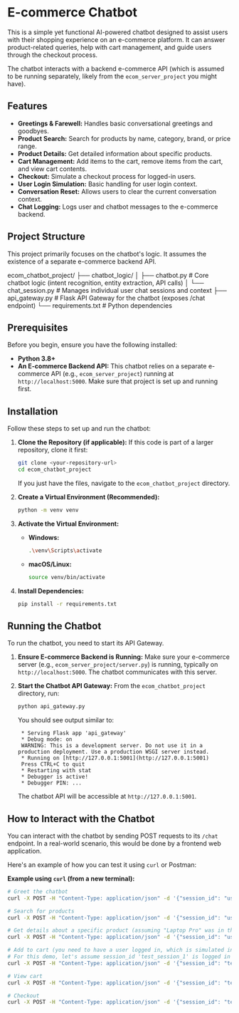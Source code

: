 # E-commerce Chatbot

This is a simple yet functional AI-powered chatbot designed to assist users with their shopping experience on an e-commerce platform. It can answer product-related queries, help with cart management, and guide users through the checkout process.

The chatbot interacts with a backend e-commerce API (which is assumed to be running separately, likely from the `ecom_server_project` you might have).

## Features

* **Greetings & Farewell:** Handles basic conversational greetings and goodbyes.
* **Product Search:** Search for products by name, category, brand, or price range.
* **Product Details:** Get detailed information about specific products.
* **Cart Management:** Add items to the cart, remove items from the cart, and view cart contents.
* **Checkout:** Simulate a checkout process for logged-in users.
* **User Login Simulation:** Basic handling for user login context.
* **Conversation Reset:** Allows users to clear the current conversation context.
* **Chat Logging:** Logs user and chatbot messages to the e-commerce backend.

## Project Structure

This project primarily focuses on the chatbot's logic. It assumes the existence of a separate e-commerce backend API.

ecom_chatbot_project/
├── chatbot_logic/
│   ├── chatbot.py           # Core chatbot logic (intent recognition, entity extraction, API calls)
│   └── chat_session.py      # Manages individual user chat sessions and context
├── api_gateway.py           # Flask API Gateway for the chatbot (exposes /chat endpoint)
└── requirements.txt         # Python dependencies

## Prerequisites

Before you begin, ensure you have the following installed:

* **Python 3.8+**
* **An E-commerce Backend API:** This chatbot relies on a separate e-commerce API (e.g., `ecom_server_project`) running at `http://localhost:5000`. Make sure that project is set up and running first.

## Installation

Follow these steps to set up and run the chatbot:

1.  **Clone the Repository (if applicable):**
    If this code is part of a larger repository, clone it first:
    ```bash
    git clone <your-repository-url>
    cd ecom_chatbot_project
    ```
    If you just have the files, navigate to the `ecom_chatbot_project` directory.

2.  **Create a Virtual Environment (Recommended):**
    ```bash
    python -m venv venv
    ```

3.  **Activate the Virtual Environment:**
    * **Windows:**
        ```bash
        .\venv\Scripts\activate
        ```
    * **macOS/Linux:**
        ```bash
        source venv/bin/activate
        ```

4.  **Install Dependencies:**
    ```bash
    pip install -r requirements.txt
    ```

## Running the Chatbot

To run the chatbot, you need to start its API Gateway.

1.  **Ensure E-commerce Backend is Running:**
    Make sure your e-commerce server (e.g., `ecom_server_project/server.py`) is running, typically on `http://localhost:5000`. The chatbot communicates with this server.

2.  **Start the Chatbot API Gateway:**
    From the `ecom_chatbot_project` directory, run:
    ```bash
    python api_gateway.py
    ```
    You should see output similar to:
    ```
     * Serving Flask app 'api_gateway'
     * Debug mode: on
     WARNING: This is a development server. Do not use it in a production deployment. Use a production WSGI server instead.
     * Running on [http://127.0.0.1:5001](http://127.0.0.1:5001)
     Press CTRL+C to quit
     * Restarting with stat
     * Debugger is active!
     * Debugger PIN: ...
    ```
    The chatbot API will be accessible at `http://127.0.0.1:5001`.

## How to Interact with the Chatbot

You can interact with the chatbot by sending POST requests to its `/chat` endpoint. In a real-world scenario, this would be done by a frontend web application.

Here's an example of how you can test it using `curl` or Postman:

**Example using `curl` (from a new terminal):**

```bash
# Greet the chatbot
curl -X POST -H "Content-Type: application/json" -d '{"session_id": "user123", "message": "Hi there"}' [http://127.0.0.1:5001/chat](http://127.0.0.1:5001/chat)

# Search for products
curl -X POST -H "Content-Type: application/json" -d '{"session_id": "user123", "message": "Show me some laptops"}' [http://127.0.0.1:5001/chat](http://127.0.0.1:5001/chat)

# Get details about a specific product (assuming "Laptop Pro" was in the previous search results)
curl -X POST -H "Content-Type: application/json" -d '{"session_id": "user123", "message": "Details about Laptop Pro"}' [http://127.0.0.1:5001/chat](http://127.0.0.1:5001/chat)

# Add to cart (you need to have a user logged in, which is simulated in your session)
# For this demo, let's assume session_id 'test_session_1' is logged in as 'testuser'
curl -X POST -H "Content-Type: application/json" -d '{"session_id": "test_session_1", "message": "Add Laptop Pro to cart"}' [http://127.0.0.1:5001/chat](http://127.0.0.1:5001/chat)

# View cart
curl -X POST -H "Content-Type: application/json" -d '{"session_id": "test_session_1", "message": "View my cart"}' [http://127.0.0.1:5001/chat](http://127.0.0.1:5001/chat)

# Checkout
curl -X POST -H "Content-Type: application/json" -d '{"session_id": "test_session_1", "message": "Checkout"}' [http://127.0.0.1:5001/chat](http://127.0.0.1:5001/chat)

